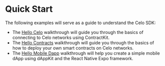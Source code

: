 # Quick Start

The following examples will serve as a guide to understand the Celo SDK:

* The [Hello Celo](hellocelo.md) walkthrough will guide you through the basics of connecting to Celo networks using ContractKit.
* The [Hello Contracts](hellocontracts.md) walkthrough will guide you through the basics of how to deploy your own smart contracts on Celo networks.
* The [Hello Mobile Dapp](hello-mobile-dapp.md) walkthrough will help you create a simple mobile dApp using dAppKit and the React Native Expo framework.

